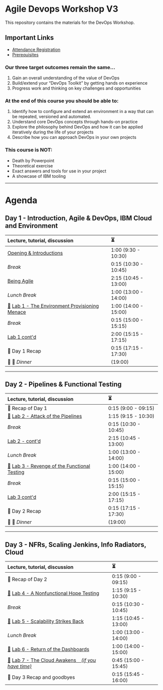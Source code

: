 # Agile Devops Workshop V3

This repository contains the materials for the DevOps Workshop.

## Important Links

* [Attendance Registration](/Prereqs/registration.md)
* [Prerequisites](/Prereqs/README.md)

### Our three target outcomes remain the same...

1. Gain an overall understanding of the value of DevOps
1. Build/extend your “DevOps Toolkit” by getting hands on experience
1. Progress work and thinking on key challenges and opportunities

### At the end of this course you should be able to:

1. Identify how to configure and extend an environment in a way that can be repeated, versioned and automated.
1. Understand core DevOps concepts through hands-on practice
1. Explore the philosophy behind DevOps and how it can be applied iteratively during the life of your projects
1. Describe how you can approach DevOps in your own projects

### This course is NOT:

* Death by Powerpoint
* Theoretical exercise
* Exact answers and tools for use in your project
* A showcase of IBM tooling

---
# Agenda

## Day 1 - Introduction, Agile & DevOps, IBM Cloud and Environment

| Lecture, tutorial, discussion                                                                                                            | :hourglass_flowing_sand: |
| :--------------------------------------------------------------------------------------------------------------------------------------- | :----------------------- |
| [Opening & Introductions](/Intro/README.md)                                                                                                             | 1:00 (9:30 - 10:30)
| _Break_ | 0:15 (10:30 - 10:45)
| [Being Agile](/Intro/beingagile.md) | 2:15 (10:45 - 13:00)
| _Lunch Break_                        | 1:00 (13:00 - 14:00)     |
| [:movie_camera:](https://brorlandi.github.io/StarWarsIntroCreator/#!/AKSB-_-44ff1KEfVSgm0) [Lab 1 - The Environment Provisioning Menace](/Lab_1/README.md) | 1:00 (14:00 - 15:00)
| _Break_                                                                                                                                  | 0:15 (15:00 - 15:15)     |
| [Lab 1 cont'd](/Lab_1/lab1.md) | 2:00 (15:15 - 17:15)
| :tophat: Day 1 Recap                                                                                                                              | 0:15 (17:15 - 17:30)
| :fork_and_knife: :wine_glass: _Dinner_                           | (19:00)     |

---
## Day 2 - Pipelines & Functional Testing

| Lecture, tutorial, discussion                  | :hourglass_flowing_sand: |
|:---------------------------------------------- |:------------------------ |
| :tophat: Recap of Day 1 | 0:15 (9:00 - 09:15)      |
| [:movie_camera:](https://brorlandi.github.io/StarWarsIntroCreator/#!/AKSqVZvKRfVrLT5zkKvA) [Lab 2 - Attack of the Pipelines](/Lab_2/README.md) | 1:15 (9:15 - 10:30)      |
| _Break_ | 0:15 (10:30 - 10:45)
| [Lab 2 - cont'd](/Lab_2/README.md) | 2:15 (10:45 - 13:00)      |
| _Lunch Break_                                  | 1:00 (13:00 - 14:00)     |
| [:movie_camera:](https://brorlandi.github.io/StarWarsIntroCreator/#!/AKSqVsvau2Hn6kzyet3I) [Lab 3 - Revenge of the Functional Testing](/Lab_3/README.md)             | 1:00 (14:00 - 15:00)     |
| _Break_                                        | 0:15 (15:00 - 15:15)     |
| [Lab 3 cont'd](/Lab_3/README.md)               | 2:00 (15:15 - 17:15)     |
| :tophat: Day 2 Recap                           | 0:15 (17:15 - 17:30)     |
| :fork_and_knife: :wine_glass: _Dinner_                           | (19:00)     |

---
## Day 3 - NFRs, Scaling Jenkins, Info Radiators, Cloud

| Lecture, tutorial, discussion                  | :hourglass_flowing_sand: |
|:---------------------------------------------- |:------------------------ |
| :tophat: Recap of Day 2 | 0:15 (9:00 - 09:15)      |
| [:movie_camera:](https://brorlandi.github.io/StarWarsIntroCreator/#!/AKSqWCX6JwE-piUfp3eL) [Lab 4 - A Nonfunctional Hope Testing](/Lab_4/README.md) | 1:15 (9:15 - 10:30)      |
| _Break_ | 0:15 (10:30 - 10:45)
| [:movie_camera:](https://brorlandi.github.io/StarWarsIntroCreator/#!/AKSqWN6m-GrHVnWnfGvs) [Lab 5 - Scalability Strikes Back](/Lab_5/README.md) | 1:15 (10:45 - 13:00)      |
| _Lunch Break_                                  | 1:00 (13:00 - 14:00)     |
| [:movie_camera:](https://brorlandi.github.io/StarWarsIntroCreator/#!/AKSqWNwGGB97ClUxc9Q0) [Lab 6 - Return of the Dashboards](/Lab_6/README.md)             | 1:00 (14:00 - 15:00)     |
| [:movie_camera:](https://brorlandi.github.io/StarWarsIntroCreator/#!/AKSqWOgu4ogXb0vvy4W5) [Lab 7 - The Cloud Awakens &nbsp;&nbsp; _(if you have time)_](/Lab_7/README.md)             | 0:45 (15:00 - 15:45)  |
| :tophat: Day 3 Recap and goodbyes                | 0:15 (15:45 - 16:00)     |
